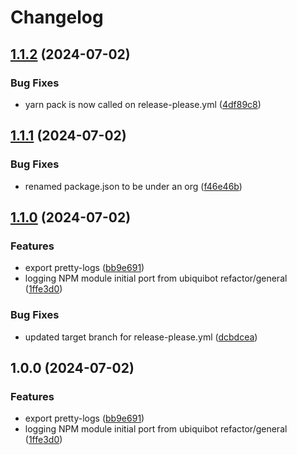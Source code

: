 # Changelog

## [1.1.2](https://github.com/ubiquity/ubiquibot-logger/compare/v1.1.1...v1.1.2) (2024-07-02)


### Bug Fixes

* yarn pack is now called on release-please.yml ([4df89c8](https://github.com/ubiquity/ubiquibot-logger/commit/4df89c849c74efc4d7bcb88192fb0afcd477acf4))

## [1.1.1](https://github.com/ubiquity/ubiquibot-logger/compare/v1.1.0...v1.1.1) (2024-07-02)


### Bug Fixes

* renamed package.json to be under an org ([f46e46b](https://github.com/ubiquity/ubiquibot-logger/commit/f46e46b78a29f5ed9c4b5c7ea2085d68e182bc09))

## [1.1.0](https://github.com/ubiquity/ubiquibot-logger/compare/v1.0.0...v1.1.0) (2024-07-02)


### Features

* export pretty-logs ([bb9e691](https://github.com/ubiquity/ubiquibot-logger/commit/bb9e691f85b7b52cd339d82e4f98fe409a801a7b))
* logging NPM module initial port from ubiquibot refactor/general ([1ffe3d0](https://github.com/ubiquity/ubiquibot-logger/commit/1ffe3d00060e77b9eee3a0258d8baba2e5991e77))


### Bug Fixes

* updated target branch for release-please.yml ([dcbdcea](https://github.com/ubiquity/ubiquibot-logger/commit/dcbdcea5a4e71de7072023c2caef432c7b984115))

## 1.0.0 (2024-07-02)


### Features

* export pretty-logs ([bb9e691](https://github.com/ubiquity/ubiquibot-logger/commit/bb9e691f85b7b52cd339d82e4f98fe409a801a7b))
* logging NPM module initial port from ubiquibot refactor/general ([1ffe3d0](https://github.com/ubiquity/ubiquibot-logger/commit/1ffe3d00060e77b9eee3a0258d8baba2e5991e77))
